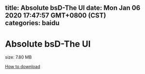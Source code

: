 
title: Absolute bsD-The Ul
date: Mon Jan 06 2020 17:47:57 GMT+0800 (CST)    
categories: baidu
---

# Absolute bsD-The Ul
size: 7.80 MB
 
 

[How to download](https://bpcam.bemobtrk.com/go/2ceec3aa-1ca2-46d6-b9ff-aaa5c184517c?jno=3439)